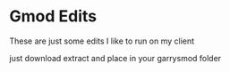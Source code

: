 # Gmod Edits
These are just some edits I like to run on my client

just download extract and place in your garrysmod folder